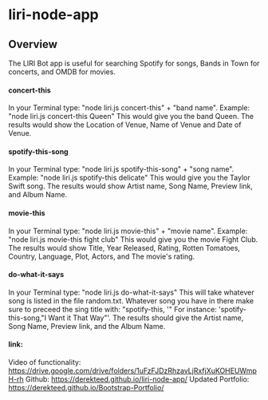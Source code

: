 # liri-node-app
## Overview

The LIRI Bot app is useful for searching Spotify for songs, Bands in Town for concerts, and OMDB for movies.

#### concert-this
In your Terminal type: "node liri.js concert-this" + "band name".
Example:  "node liri.js concert-this Queen" This would give you the band Queen.
The results would show the Location of Venue, Name of Venue and Date of Venue.


#### spotify-this-song
In your Terminal type: "node liri.js spotify-this-song" + "song name".
Example:  "node liri.js spotify-this delicate" This would give you the Taylor Swift song.
The results would show Artist name, Song Name, Preview link, and Album Name.

#### movie-this
In your Terminal type: "node liri.js movie-this" + "movie name".
Example: "node liri.js movie-this fight club" This would give you the movie Fight Club.
The results would show Title, Year Released, Rating, Rotten Tomatoes, Country, Language, Plot, Actors, and The movie's rating.


#### do-what-it-says
In your Terminal type: "node liri.js do-what-it-says"
This will take whatever song is listed in the file random.txt. Whatever song you have in there make sure to preceed the sing title with: "spotify-this, '"
For instance: 'spotify-this-song,"I Want it That Way"'.
The results should give the Artist name, Song Name, Preview link, and the Album Name.



#### link:
Video of functionality:
https://drive.google.com/drive/folders/1uFzFJDzRhzavLjRxfjXuKOHEUWmpH-rh
Github:
https://derekteed.github.io/liri-node-app/
Updated Portfolio:
https://derekteed.github.io/Bootstrap-Portfolio/
